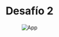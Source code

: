 <h1 align="center">Desafío 2</h1>

<p align="center">
   <img alt="App" src="https://i.imgur.com/V8v1XTB.png">
</p>
